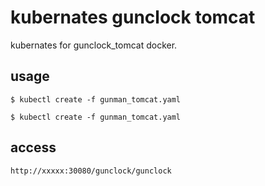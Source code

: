 # kubernates gunclock tomcat

kubernates for gunclock_tomcat docker.


## usage

    $ kubectl create -f gunman_tomcat.yaml

    $ kubectl create -f gunman_tomcat.yaml


## access

    http://xxxxx:30080/gunclock/gunclock


